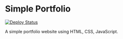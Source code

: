 # Simple Portfolio

[![Deploy Status](https://github.com/apiwatza1401/simple-portfolio/actions/workflows/deploy.yml/badge.svg)](https://github.com/ชื่อผู้ใช้ของคุณ/simple-portfolio/actions/workflows/deploy.yml)

A simple portfolio website using HTML, CSS, JavaScript.
